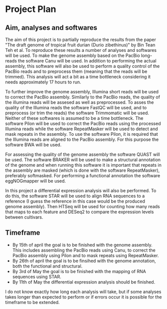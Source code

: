 # Project Plan
## Aim, analyses and softwares
The aim of this project is to partially reproduce the results from the paper "The draft genome of tropical fruit durian (Durio zibethinus)" by Bin Tean Teh et al. To reproduce these results a number of analyses and softwares will be used. To make the genome assembly based on the PacBio long-reads the software Canu will be used. In addition to performing the actual assembly, this software will also be used to perform a quality control of the PacBio reads and to preprocess them (meaning that the reads will be trimmed). This analysis will act a bit as a time bottleneck considering it needs approximately 17 hours to run. 

To further improve the genome assembly, Illumina short reads will be used to correct the PacBio assembly. Similarly to the PacBio reads, the quality of the illumina reads will be assesed as well as preprocessed. To asses the quality of the Illumina reads the software FastQC will be used, and to preprocess (or trim the reads) the software Trimmomatic will be used. Neither of these softwares is assumed to be a time bottleneck. The software Pilon will be used to correct the PacBio reads using the processed Illumina reads while the software RepeatMasker will be used to detect and mask repeats in the assembly. To use the software Pilon, it is required that the Illumina reads are aligned to the PacBio assembly. For this purpose the software BWA will be used.

For assessing the quality of the genome assembly the software QUAST will be used. The software BRAKER will be used to make a structural annotation of the genome and when running this software it is important that repeats in the assembly are masked (which is done with the software RepeatMasker), preferably softmasked. For performing a functional annotation the software eggNOGmapper will be used.   

In this project a differential expression analysis will also be performed. To do this, the software STAR will be used to align RNA sequences to a reference (I guess the reference in this case would be the produced genome assembly). Then HTSeq will be used for counting how many reads that maps to each feature and DESeq2 to compare the expression levels between cultivars. 
## Timeframe
* By 15th of april the goal is to be finished with the genome assembly. This includes assembling the PacBio reads using Canu, to correct the PacBio assembly using Pilon and to mask repeats using RepeatMasker. 
* By 26th of april the goal is to be finsihed with the genome annotation, both the functional and structural. 
* By 3rd of May the goal is to be finished with the mapping of RNA sequences using STAR.
* By 11th of May the differential expression analysis should be finished.

I do not know exactly how long each analysis will take, but if some analyses takes longer than expected to perform or if errors occur it is possible for the timeframe to be extended. 
